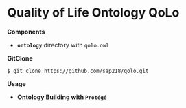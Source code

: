 # Quality of Life Ontology QoLo

**Components**
* **`ontology`** directory with `qolo.owl`

**GitClone**

```
$ git clone https://github.com/sap218/qolo.git
```

**Usage**

* **Ontology Building with `Protégé`**
